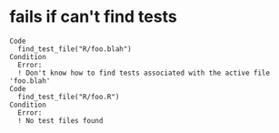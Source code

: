 # fails if can't find tests

    Code
      find_test_file("R/foo.blah")
    Condition
      Error:
      ! Don't know how to find tests associated with the active file 'foo.blah'
    Code
      find_test_file("R/foo.R")
    Condition
      Error:
      ! No test files found

